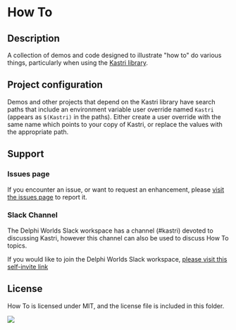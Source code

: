 # How To

## Description

A collection of demos and code designed to illustrate "how to" do various things, particularly when using the [Kastri library](https://github.com/DelphiWorlds/Kastri).

## Project configuration

Demos and other projects that depend on the Kastri library have search paths that include an environment variable user override named `Kastri` (appears as `$(Kastri)` in the paths). Either create a user override with the same name which points to your copy of Kastri, or replace the values with the appropriate path.

## Support

### Issues page

If you encounter an issue, or want to request an enhancement, please [visit the issues page](https://github.com/DelphiWorlds/HowTo/issues) to report it.

### Slack Channel

The Delphi Worlds Slack workspace has a channel (#kastri) devoted to discussing Kastri, however this channel can also be used to discuss How To topics.

If you would like to join the Delphi Worlds Slack workspace, [please visit this self-invite link](https://slack.delphiworlds.com)

## License

How To is licensed under MIT, and the license file is included in this folder.


![](https://tokei.rs/b1/github/DelphiWorlds/HowTo)

